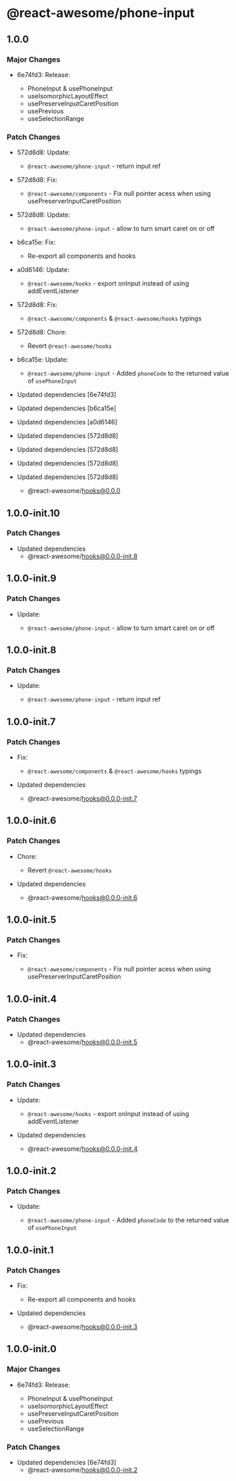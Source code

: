# @react-awesome/phone-input

## 1.0.0

### Major Changes

- 6e74fd3: Release:

  - PhoneInput & usePhoneInput
  - useIsomorphicLayoutEffect
  - usePreserveInputCaretPosition
  - usePrevious
  - useSelectionRange

### Patch Changes

- 572d8d8: Update:

  - `@react-awesome/phone-input` - return input ref

- 572d8d8: Fix:

  - `@react-awesome/components` - Fix null pointer acess when using usePreserverInputCaretPosition

- 572d8d8: Update:

  - `@react-awesome/phone-input` - allow to turn smart caret on or off

- b6ca15e: Fix:

  - Re-export all components and hooks

- a0d6146: Update:

  - `@react-awesome/hooks` - export onInput instead of using addEventListener

- 572d8d8: Fix:

  - `@react-awesome/components` & `@react-awesome/hooks` typings

- 572d8d8: Chore:

  - Revert `@react-awesome/hooks`

- b6ca15e: Update:

  - `@react-awesome/phone-input` - Added `phoneCode` to the returned value of `usePhoneInput`

- Updated dependencies [6e74fd3]
- Updated dependencies [b6ca15e]
- Updated dependencies [a0d6146]
- Updated dependencies [572d8d8]
- Updated dependencies [572d8d8]
- Updated dependencies [572d8d8]
- Updated dependencies [572d8d8]
  - @react-awesome/hooks@0.0.0

## 1.0.0-init.10

### Patch Changes

- Updated dependencies
  - @react-awesome/hooks@0.0.0-init.8

## 1.0.0-init.9

### Patch Changes

- Update:

  - `@react-awesome/phone-input` - allow to turn smart caret on or off

## 1.0.0-init.8

### Patch Changes

- Update:

  - `@react-awesome/phone-input` - return input ref

## 1.0.0-init.7

### Patch Changes

- Fix:

  - `@react-awesome/components` & `@react-awesome/hooks` typings

- Updated dependencies
  - @react-awesome/hooks@0.0.0-init.7

## 1.0.0-init.6

### Patch Changes

- Chore:

  - Revert `@react-awesome/hooks`

- Updated dependencies
  - @react-awesome/hooks@0.0.0-init.6

## 1.0.0-init.5

### Patch Changes

- Fix:

  - `@react-awesome/components` - Fix null pointer acess when using usePreserverInputCaretPosition

## 1.0.0-init.4

### Patch Changes

- Updated dependencies
  - @react-awesome/hooks@0.0.0-init.5

## 1.0.0-init.3

### Patch Changes

- Update:

  - `@react-awesome/hooks` - export onInput instead of using addEventListener

- Updated dependencies
  - @react-awesome/hooks@0.0.0-init.4

## 1.0.0-init.2

### Patch Changes

- Update:

  - `@react-awesome/phone-input` - Added `phoneCode` to the returned value of `usePhoneInput`

## 1.0.0-init.1

### Patch Changes

- Fix:

  - Re-export all components and hooks

- Updated dependencies
  - @react-awesome/hooks@0.0.0-init.3

## 1.0.0-init.0

### Major Changes

- 6e74fd3: Release:

  - PhoneInput & usePhoneInput
  - useIsomorphicLayoutEffect
  - usePreserveInputCaretPosition
  - usePrevious
  - useSelectionRange

### Patch Changes

- Updated dependencies [6e74fd3]
  - @react-awesome/hooks@0.0.0-init.2
